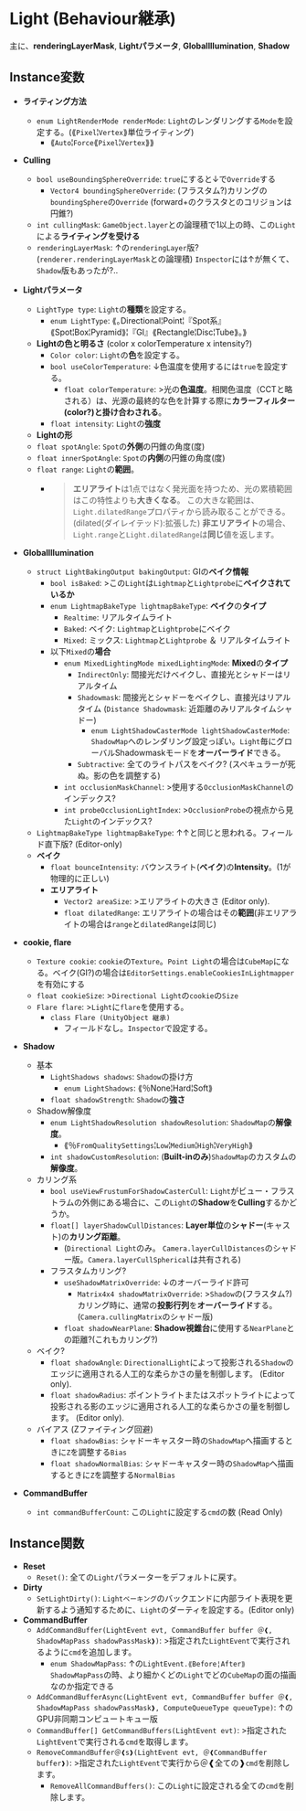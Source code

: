 # Light (Behaviour継承)

主に、**renderingLayerMask**, **Lightパラメータ**, **GlobalIllumination**, **Shadow**

## Instance変数

- **ライティング方法**
  - `enum LightRenderMode renderMode`: `Light`のレンダリングする`Mode`を設定する。(⟪`Pixel`¦`Vertex`⟫単位ライティング)
    - ⟪`Auto`¦`Force`⟪`Pixel`¦`Vertex`⟫⟫

- **Culling**
  - `bool useBoundingSphereOverride`: `true`にすると↓で`Override`する
    - `Vector4 boundingSphereOverride`: (フラスタム?)カリングの`boundingSphere`の`Override` (forward+のクラスタとのコリジョンは円錐?)
  - `int cullingMask`: `GameObject.layer`との論理積で1以上の時、この`Light`による**ライティングを受ける**
  - `renderingLayerMask`: ↑の`renderingLayer`版?(`renderer.renderingLayerMask`との論理積) `Inspector`には↑が無くて、`Shadow`版もあったが?..

- **Lightパラメータ**
  - `LightType type`: `Light`の**種類**を設定する。
    - `enum LightType`: ⟪｡Directional¦Point¦『Spot系』⟪Spot¦Box¦Pyramid⟫¦『GI』⟪Rectangle¦Disc¦Tube⟫｡⟫
  - **Lightの色と明るさ** (color x colorTemperature x intensity?)
    - `Color color`: `Light`の**色**を設定する。
    - `bool useColorTemperature`: ↓色温度を使用するには`true`を設定する。
      - `float colorTemperature`: >光の**色温度**。相関色温度（CCTと略される）は、光源の最終的な色を計算する際に**カラーフィルター(color?)と掛け合わされる**。
    - `float intensity`: `Light`の**強度**
  - **Lightの形**
  - `float spotAngle`: `Spot`の**外側**の円錐の角度(度)
  - `float innerSpotAngle`: `Spot`の**内側**の円錐の角度(度)
  - `float range`: `Light`の**範囲**。
    - >**エリアライト**は1点ではなく発光面を持つため、光の累積範囲はこの特性よりも**大きくなる**。
      >この大きな範囲は、`Light.dilatedRange`プロパティから読み取ることができる。(dilated(ダイレイテッド):拡張した)
      >**非エリアライト**の場合、`Light.range`と`Light.dilatedRange`は**同じ**値を返します。

- **GlobalIllumination**
  - `struct LightBakingOutput bakingOutput`: GIの**ベイク情報**
    - `bool isBaked`: >この`Light`は`Lightmap`と`Lightprobe`に**ベイクされているか**
    - `enum LightmapBakeType lightmapBakeType`: **ベイク**の**タイプ**
      - `Realtime`: リアルタイムライト
      - `Baked`: ベイク: `Lightmap`と`Lightprobe`にベイク
      - `Mixed`: ミックス: `Lightmap`と`Lightprobe` ＆ リアルタイムライト
    - 以下`Mixed`の**場合**
      - `enum MixedLightingMode mixedLightingMode`: **Mixed**の**タイプ**
        - `IndirectOnly`: 間接光だけベイクし、直接光とシャドーはリアルタイム
        - `Shadowmask`: 間接光とシャドーをベイクし、直接光はリアルタイム (`Distance Shadowmask`: 近距離のみリアルタイムシャドー)
          - `enum LightShadowCasterMode lightShadowCasterMode`: `ShadowMap`へのレンダリング設定っぽい。`Light`毎にグローバルShadowmaskモードを**オーバーライド**できる。
        - `Subtractive`: 全てのライトパスをベイク? (スペキュラーが死ぬ。影の色を調整する)
      - `int occlusionMaskChannel`: >使用する`OcclusionMaskChannel`のインデックス?
      - `int probeOcclusionLightIndex`: >`OcclusionProbe`の視点から見た`Light`のインデックス?
  - `LightmapBakeType lightmapBakeType`: ↑↑と同じと思われる。フィールド直下版? (Editor-only)
  - **ベイク**
    - `float bounceIntensity`: バウンスライト(**ベイク**)の**Intensity**。(1が物理的に正しい)
    - **エリアライト**
      - `Vector2 areaSize`: >エリアライトの大きさ (Editor only).
      - `float dilatedRange`: エリアライトの場合はその**範囲**(非エリアライトの場合は`range`と`dilatedRange`は同じ)

- **cookie, flare**
  - `Texture cookie`: `cookie`の`Texture`。`Point Light`の場合は`CubeMap`になる。ベイク(GI?)の場合は`EditorSettings.enableCookiesInLightmapper`を有効にする
  - `float cookieSize`: >`Directional Light`の`cookie`の`Size`
  - `Flare flare`: >`Light`に`flare`を使用する。
    - `class Flare (UnityObject 継承)`
      - フィールドなし。`Inspector`で設定する。

- **Shadow**
  - 基本
    - `LightShadows shadows`: `Shadow`の掛け方
      - `enum LightShadows`: ⟪％None¦Hard¦Soft⟫
    - `float shadowStrength`: `Shadow`の**強さ**
  - Shadow解像度
    - `enum LightShadowResolution shadowResolution`: `ShadowMap`の**解像度**。
      - ⟪％`FromQualitySettings`¦`Low`¦`Medium`¦`High`¦`VeryHigh`⟫
    - `int shadowCustomResolution`: (**Built-inのみ**)`ShadowMap`のカスタムの**解像度**。
  - カリング系
    - `bool useViewFrustumForShadowCasterCull`: `Light`がビュー・フラストラムの外側にある場合に、この`Light`の**Shadow**を**Culling**するかどうか。
    - `float[] layerShadowCullDistances`: **Layer単位**の**シャドー**(キャスト)の**カリング距離**。
      - (`Directional Light`のみ。 `Camera.layerCullDistances`のシャドー版。`Camera.layerCullSpherical`は共有される)
    - フラスタムカリング?
      - `useShadowMatrixOverride`: ↓のオーバーライド許可
        - `Matrix4x4 shadowMatrixOverride`: >`Shadow`の(フラスタム?)カリング時に、通常の**投影行列**を**オーバーライド**する。(`Camera.cullingMatrix`のシャドー版)
      - `float shadowNearPlane`: **Shadow視錐台**に使用する`NearPlane`との距離?(これもカリング?)
  - ベイク?
    - `float shadowAngle`: `DirectionalLight`によって投影される`Shadow`のエッジに適用される人工的な柔らかさの量を制御します。 (Editor only).
    - `float shadowRadius`: ポイントライトまたはスポットライトによって投影される影のエッジに適用される人工的な柔らかさの量を制御します。 (Editor only).
  - バイアス (Zファイティング回避)
    - `float shadowBias`: シャドーキャスター時の`ShadowMap`へ描画するときに`Z`を調整する`Bias`
    - `float shadowNormalBias`: シャドーキャスター時の`ShadowMap`へ描画するときに`Z`を調整する`NormalBias`

- **CommandBuffer**
  - `int commandBufferCount`: この`Light`に設定する`cmd`の数 (Read Only)

## Instance関数

- **Reset**
  - `Reset()`: 全ての`Light`パラメーターをデフォルトに戻す。
- **Dirty**
  - `SetLightDirty()`: `Lightベーキング`のバックエンドに内部ライト表現を更新するよう通知するために、`Light`のダーティを設定する。(Editor only)
- **CommandBuffer**
  - `AddCommandBuffer(LightEvent evt, CommandBuffer buffer ＠❰, ShadowMapPass shadowPassMask❱)`: >指定された`LightEvent`で実行されるように`cmd`を追加します。
    - `enum ShadowMapPass`: ↑の`LightEvent.⟪Before¦After⟫ShadowMapPass`の時、より細かくどの`Light`でどの`CubeMap`の面の描画なのか指定できる
  - `AddCommandBufferAsync(LightEvent evt, CommandBuffer buffer ＠❰, ShadowMapPass shadowPassMask❱, ComputeQueueType queueType)`: ↑のGPU非同期コンピュートキュー版
  - `CommandBuffer[] GetCommandBuffers(LightEvent evt)`: >指定された`LightEvent`で実行される`cmd`を取得します。
  - `RemoveCommandBuffer＠❰s❱(LightEvent evt, ＠❰CommandBuffer buffer❱)`: >指定された`LightEvent`で実行から＠❰全ての❱`cmd`を削除します。
    - `RemoveAllCommandBuffers()`: この`Light`に設定される全ての`cmd`を削除します。
